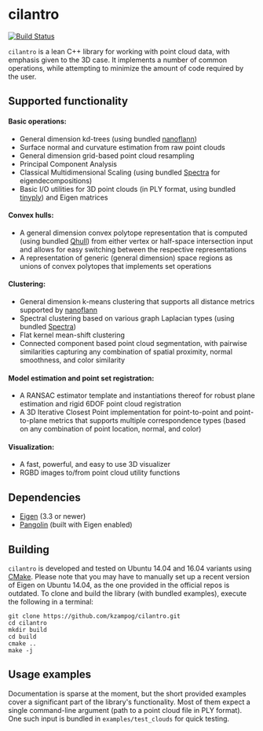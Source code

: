 # cilantro
[![Build Status](https://travis-ci.org/kzampog/cilantro.svg?branch=master)](https://travis-ci.org/kzampog/cilantro)

`cilantro` is a lean C++ library for working with point cloud data, with emphasis given to the 3D case. It implements a number of common operations, while attempting to minimize the amount of code required by the user.

## Supported functionality

#### Basic operations:
- General dimension kd-trees (using bundled [nanoflann](https://github.com/jlblancoc/nanoflann))
- Surface normal and curvature estimation from raw point clouds
- General dimension grid-based point cloud resampling
- Principal Component Analysis
- Classical Multidimensional Scaling (using bundled [Spectra](https://github.com/yixuan/spectra) for eigendecompositions)
- Basic I/O utilities for 3D point clouds (in PLY format, using bundled [tinyply](https://github.com/ddiakopoulos/tinyply)) and Eigen matrices

#### Convex hulls:
- A general dimension convex polytope representation that is computed (using bundled [Qhull](http://www.qhull.org/)) from either vertex or half-space intersection input and allows for easy switching between the respective representations
- A representation of generic (general dimension) space regions as unions of convex polytopes that implements set operations

#### Clustering:
- General dimension k-means clustering that supports all distance metrics supported by [nanoflann](https://github.com/jlblancoc/nanoflann)
- Spectral clustering based on various graph Laplacian types (using bundled [Spectra](https://github.com/yixuan/spectra))
- Flat kernel mean-shift clustering
- Connected component based point cloud segmentation, with pairwise similarities capturing any combination of spatial proximity, normal smoothness, and color similarity

#### Model estimation and point set registration:
- A RANSAC estimator template and instantiations thereof for robust plane estimation and rigid 6DOF point cloud registration
- A 3D Iterative Closest Point implementation for point-to-point and point-to-plane metrics that supports multiple correspondence types (based on any combination of point location, normal, and color)

#### Visualization:
- A fast, powerful, and easy to use 3D visualizer
- RGBD images to/from point cloud utility functions

## Dependencies
- [Eigen](http://eigen.tuxfamily.org/index.php?title=Main_Page) (3.3 or newer)
- [Pangolin](https://github.com/stevenlovegrove/Pangolin) (built with Eigen enabled)

## Building
`cilantro` is developed and tested on Ubuntu 14.04 and 16.04 variants using [CMake](https://cmake.org/).
Please note that you may have to manually set up a recent version of Eigen on Ubuntu 14.04, as the one provided in the official repos is outdated.
To clone and build the library (with bundled examples), execute the following in a terminal:

```
git clone https://github.com/kzampog/cilantro.git
cd cilantro
mkdir build
cd build
cmake ..
make -j
```

## Usage examples
Documentation is sparse at the moment, but the short provided examples cover a significant part of the library's functionality.
Most of them expect a single command-line argument (path to a point cloud file in PLY format). One such input is bundled in `examples/test_clouds` for quick testing.
